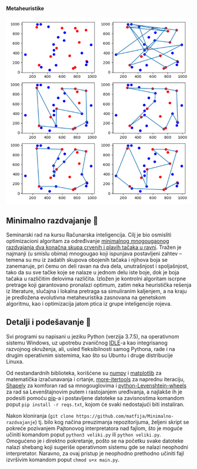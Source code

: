 #### Metaheuristike
<img width="700" src="https://github.com/matfija/Minimalno-razdvajanje/blob/master/Slike/poredjenje30.png">

## Minimalno razdvajanje :triangular_ruler:
Seminarski rad na kursu Računarska inteligencija. Cilj je bio osmisliti optimizacioni algoritam za određivanje [minimalnog mnogougaonog razdvajanja dva konačna skupa crvenih i plavih tačaka u ravni](https://www.csc.kth.se/~viggo/wwwcompendium/node272.html). Tražen je najmanji (u smislu obima) mnogougao koji ispunjava postavljeni zahtev – temena su mu iz zadatih skupova obojenih tačaka i njihova boja se zanemaruje, pri čemu on deli ravan na dva dela, unutrašnjost i spoljašnjost, tako da su sve tačke koje se nalaze u jednom delu iste boje, dok je boja tačaka u različitim delovima različita. Izložen je kontrolni algoritam iscrpne pretrage koji garantovano pronalazi optimum, zatim neka heuristička rešenja iz literature, slučajna i lokalna pretraga sa simuliranim kaljenjem, a na kraju je predložena evolutivna metaheuristika zasnovana na genetskom algoritmu, kao i optimizacija jatom ptica iz grupe inteligencije rojeva.

## Detalji i podešavanje :memo:
Svi programi su napisani u jeziku Python (verzija 3.7.5), na operativnom sistemu Windows, uz upotrebu zvaničnog [IDLE](https://docs.python.org/3/library/idle.html)-a kao integrisanog razvojnog okruženja, ali, usled fleksibilnosti samog Pythona, rade i na drugim operativnim sistemima, kao što su Ubuntu i druge distribucije Linuxa.

Od nestandardnih biblioteka, korišćene su [numpy](https://numpy.org/) i [matplotlib](https://matplotlib.org/) za matematička izračunavanja i crtanje, [more-itertools](https://more-itertools.readthedocs.io/en/stable/) za naprednu iteraciju, [Shapely](https://shapely.readthedocs.io/en/latest/manual.html) za komforan rad sa mnogouglovima i [python-Levenshtein-wheels](https://pypi.org/project/python-Levenshtein-wheels/) za rad sa Levenštajnovim putem i rastojanjem uređivanja, a najlakše ih je podesiti pomoću [pip](https://pip.pypa.io/en/stable/)-a i postavljene datoteke sa zavisnostima komandom poput `pip install -r reqs.txt`, kojom će svaki nedostajući biti instaliran.

Nakon kloniranja (`git clone https://github.com/matfija/Minimalno-razdvajanje`) tj. bilo kog načina preuzimanja repozitorijuma, željeni skript se pokreće pozivanjem Pajtonovog interpretatora nad fajlom, što je moguće učiniti komandom poput `python3 veliki.py` ili `python veliki.py`. Omogućeno je i direktno pokretanje, pošto se na početku svake datoteke nalazi shebang koji sugeriše operativnom sistemu gde se nalazi neophodni interpretator. Naravno, za ovaj pristup je neophodno prethodno učiniti fajl izvršivim komandom poput `chmod u+x main.py`.

